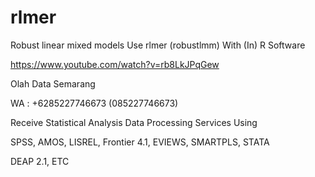 # rlmer
Robust linear mixed models Use rlmer (robustlmm) With (In) R Software

https://www.youtube.com/watch?v=rb8LkJPqGew

Olah Data Semarang

WA : +6285227746673 (085227746673)

Receive Statistical Analysis Data Processing Services Using

SPSS, AMOS, LISREL, Frontier 4.1, EVIEWS, SMARTPLS, STATA

DEAP 2.1, ETC
